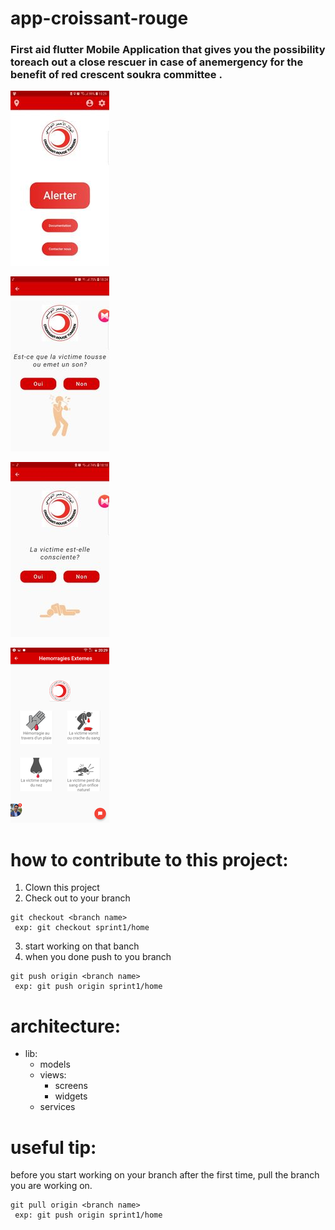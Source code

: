 # app-croissant-rouge


### First aid flutter Mobile Application  that gives you the possibility toreach out a close rescuer in case of anemergency for the benefit of red crescent soukra committee . 

![img1](209358583_235145808212006_6371477967233959620_n.jpg)

![img2](187189202_514940339694848_1667379373666206502_n.jpg)

![img3](186445122_1214462332318060_1660755239042307706_n.jpg)

![img4](187301838_1203046150139649_8298504360104938631_n.png)

# how to contribute to this project:
1. Clown this project
2. Check out to your branch

```
git checkout <branch name>
 exp: git checkout sprint1/home
```

3. start working on that banch 
4. when you done push to you branch 

```
git push origin <branch name>
 exp: git push origin sprint1/home
```
# architecture:

* lib:
  * models  
  * views:
    * screens
    * widgets
  * services
 

# useful tip:
before you start working on your branch after the first time, pull the branch you are working on.

```
git pull origin <branch name>
 exp: git push origin sprint1/home
```
